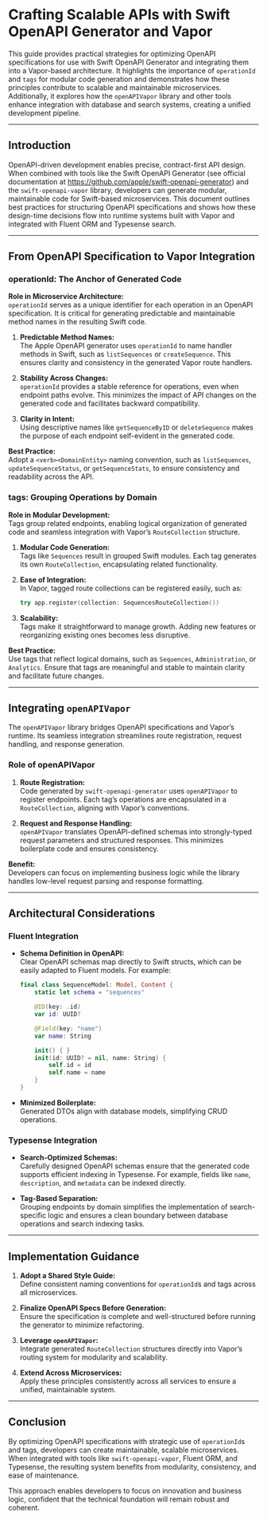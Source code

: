 # Crafting Scalable APIs with Swift OpenAPI Generator and Vapor

This guide provides practical strategies for optimizing OpenAPI specifications for use with Swift OpenAPI Generator and integrating them into a Vapor-based architecture. It highlights the importance of `operationId` and `tags` for modular code generation and demonstrates how these principles contribute to scalable and maintainable microservices. Additionally, it explores how the `openAPIVapor` library and other tools enhance integration with database and search systems, creating a unified development pipeline.

---

## Introduction

OpenAPI-driven development enables precise, contract-first API design. When combined with tools like the Swift OpenAPI Generator (see official documentation at https://github.com/apple/swift-openapi-generator) and the `swift-openapi-vapor` library, developers can generate modular, maintainable code for Swift-based microservices. This document outlines best practices for structuring OpenAPI specifications and shows how these design-time decisions flow into runtime systems built with Vapor and integrated with Fluent ORM and Typesense search.

---

## From OpenAPI Specification to Vapor Integration

### operationId: The Anchor of Generated Code

**Role in Microservice Architecture:**  
`operationId` serves as a unique identifier for each operation in an OpenAPI specification. It is critical for generating predictable and maintainable method names in the resulting Swift code.

1. **Predictable Method Names:**  
   The Apple OpenAPI generator uses `operationId` to name handler methods in Swift, such as `listSequences` or `createSequence`. This ensures clarity and consistency in the generated Vapor route handlers.

2. **Stability Across Changes:**  
   `operationId` provides a stable reference for operations, even when endpoint paths evolve. This minimizes the impact of API changes on the generated code and facilitates backward compatibility.

3. **Clarity in Intent:**  
   Using descriptive names like `getSequenceByID` or `deleteSequence` makes the purpose of each endpoint self-evident in the generated code.

**Best Practice:**  
Adopt a `<verb><DomainEntity>` naming convention, such as `listSequences`, `updateSequenceStatus`, or `getSequenceStats`, to ensure consistency and readability across the API.

### tags: Grouping Operations by Domain

**Role in Modular Development:**  
Tags group related endpoints, enabling logical organization of generated code and seamless integration with Vapor’s `RouteCollection` structure.

1. **Modular Code Generation:**  
   Tags like `Sequences` result in grouped Swift modules. Each tag generates its own `RouteCollection`, encapsulating related functionality.

2. **Ease of Integration:**  
   In Vapor, tagged route collections can be registered easily, such as:
   ```swift
   try app.register(collection: SequencesRouteCollection())
   ```

3. **Scalability:**  
   Tags make it straightforward to manage growth. Adding new features or reorganizing existing ones becomes less disruptive.

**Best Practice:**  
Use tags that reflect logical domains, such as `Sequences`, `Administration`, or `Analytics`. Ensure that tags are meaningful and stable to maintain clarity and facilitate future changes.

---

## Integrating `openAPIVapor`

The `openAPIVapor` library bridges OpenAPI specifications and Vapor’s runtime. Its seamless integration streamlines route registration, request handling, and response generation.

### Role of openAPIVapor

1. **Route Registration:**  
   Code generated by `swift-openapi-generator` uses `openAPIVapor` to register endpoints. Each tag’s operations are encapsulated in a `RouteCollection`, aligning with Vapor’s conventions.

2. **Request and Response Handling:**  
   `openAPIVapor` translates OpenAPI-defined schemas into strongly-typed request parameters and structured responses. This minimizes boilerplate code and ensures consistency.

**Benefit:**  
Developers can focus on implementing business logic while the library handles low-level request parsing and response formatting.

---

## Architectural Considerations

### Fluent Integration

- **Schema Definition in OpenAPI:**  
  Clear OpenAPI schemas map directly to Swift structs, which can be easily adapted to Fluent models. For example:
  ```swift
  final class SequenceModel: Model, Content {
      static let schema = "sequences"

      @ID(key: .id)
      var id: UUID?

      @Field(key: "name")
      var name: String

      init() { }
      init(id: UUID? = nil, name: String) {
          self.id = id
          self.name = name
      }
  }
  ```

- **Minimized Boilerplate:**  
  Generated DTOs align with database models, simplifying CRUD operations.

### Typesense Integration

- **Search-Optimized Schemas:**  
  Carefully designed OpenAPI schemas ensure that the generated code supports efficient indexing in Typesense. For example, fields like `name`, `description`, and `metadata` can be indexed directly.

- **Tag-Based Separation:**  
  Grouping endpoints by domain simplifies the implementation of search-specific logic and ensures a clean boundary between database operations and search indexing tasks.

---

## Implementation Guidance

1. **Adopt a Shared Style Guide:**  
   Define consistent naming conventions for `operationId`s and tags across all microservices.

2. **Finalize OpenAPI Specs Before Generation:**  
   Ensure the specification is complete and well-structured before running the generator to minimize refactoring.

3. **Leverage `openAPIVapor`:**  
   Integrate generated `RouteCollection` structures directly into Vapor’s routing system for modularity and scalability.

4. **Extend Across Microservices:**  
   Apply these principles consistently across all services to ensure a unified, maintainable system.

---

## Conclusion

By optimizing OpenAPI specifications with strategic use of `operationId`s and tags, developers can create maintainable, scalable microservices. When integrated with tools like `swift-openapi-vapor`, Fluent ORM, and Typesense, the resulting system benefits from modularity, consistency, and ease of maintenance.

This approach enables developers to focus on innovation and business logic, confident that the technical foundation will remain robust and coherent.

